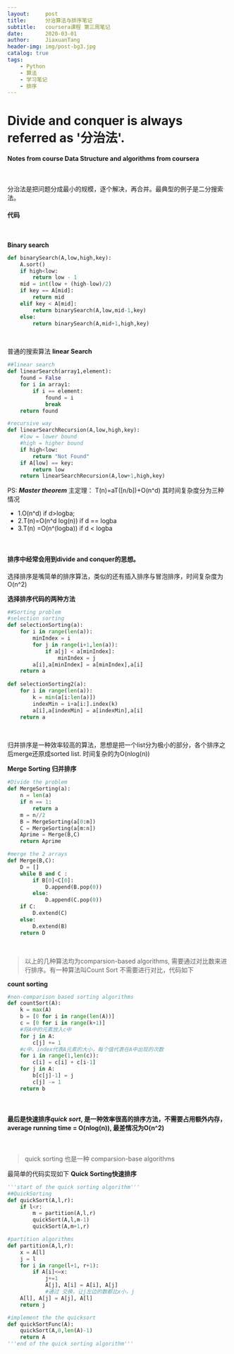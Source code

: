 ```yaml
---
layout:     post
title:      分治算法与排序笔记
subtitle:   coursera课程 第三周笔记
date:       2020-03-01
author:     JiaxuanTang
header-img: img/post-bg3.jpg
catalog: true
tags:
    - Python
    - 算法
    - 学习笔记
    - 排序
---
```


# Divide and conquer is always referred as '分治法'.

#### Notes from course Data Structure and algorithms from coursera

<br>

分治法是把问题分成最小的规模，逐个解决，再合并。最典型的例子是二分搜索法。

#### 代码

<br>


**Binary search**
```python
def binarySearch(A,low,high,key):
    A.sort()
    if high<low:
        return low - 1
    mid = int(low + (high-low)/2)
    if key == A[mid]:
        return mid
    elif key < A[mid]:
        return binarySearch(A,low,mid-1,key)
    else:
        return binarySearch(A,mid+1,high,key)

```
<br>

普通的搜索算法
**linear Search**
```python
##linear search
def linearSearch(array1,element):
    found = False
    for i in array1:
        if i == element:
            found = i
            break
    return found

#recursive way
def linearSearchRecursion(A,low,high,key):
    #low = lower bound
    #high = higher bound
    if high<low:
        return "Not Found"
    if A[low] == key:
        return low
    return linearSearchRecursion(A,low+1,high,key)
```


PS: ***Master theorem*** 主定理：
T(n)=aT([n/b])+O(n^d)
其时间复杂度分为三种情况
- 1.O(n^d) if d>logba; 
- 2.T(n)=O(n^d log(n)) if d == logba 
- 3.T(n) =O(n^(logba)) if d < logba

<br>

#### 排序中经常会用到divide and conquer的思想。

选择排序是嘴简单的排序算法，类似的还有插入排序与冒泡排序，时间复杂度为O(n^2)

**选择排序代码的两种方法**

```python
##Sorting problem
#selection sorting 
def selectionSorting(a):
    for i in range(len(a)):
        minIndex = i
        for j in range(i+1,len(a)):
            if a[j] < a[minIndex]:
                minIndex = j
        a[i],a[minIndex] = a[minIndex],a[i]
    return a
        
def selectionSorting2(a):
    for i in range(len(a)):
        k = min(a[i:len(a)])
        indexMin = i+a[i:].index(k)
        a[i],a[indexMin] = a[indexMin],a[i]
    return a
```

<br>

归并排序是一种效率较高的算法，思想是把一个list分为极小的部分，各个排序之后merge还原成sorted list. 时间复杂的为O(nlog(n))

**Merge Sorting 归并排序**

```python
#Divide the problem
def MergeSorting(a):
    n = len(a)
    if n == 1:
        return a
    m = n//2
    B = MergeSorting(a[0:m])
    C = MergeSorting(a[m:n])
    Aprime = Merge(B,C)
    return Aprime

#merge the 2 arrays
def Merge(B,C):
    D = []
    while B and C :
        if B[0]<C[0]:
            D.append(B.pop(0))
        else:
            D.append(C.pop(0))
    if C:
        D.extend(C)
    else:
        D.extend(B)
    return D
```
<br>


> 以上的几种算法均为comparsion-based algorithms, 需要通过对比数来进行排序。有一种算法叫Count Sort 不需要进行对比，代码如下

**count sorting**

```python
#non-comparison based sorting algorithms
def countSort(A):
    k = max(A)
    b = [0 for i in range(len(A))]
    c = [0 for i in range(k+1)]
    #将A中的元素放入c中
    for j in A:
        c[j] += 1
    #c中，index代表A元素的大小，每个值代表在A中出现的次数
    for i in range(1,len(c)):
        c[i] = c[i] + c[i-1]
    for j in A:
        b[c[j]-1] = j
        c[j] -= 1
    return b
```

<br>

#### 最后是快速排序*quick sort*, 是一种效率很高的排序方法，不需要占用额外内存，average running time = O(nlog(n)), 最差情况为O(n^2)
<br>

> quick sorting 也是一种 comparsion-base algorithms 

最简单的代码实现如下
**Quick Sorting快速排序**

```python
'''start of the quick sorting algorithm'''
##QuickSorting
def quickSort(A,l,r):
    if l<r:
        m = partition(A,l,r)
        quickSort(A,l,m-1)
        quickSort(A,m+1,r)

#partition algorithms
def partition(A,l,r):
    x = A[l]
    j = l
    for i in range(l+1, r+1):
        if A[i]<=x:
            j+=1
            A[j], A[i] = A[i], A[j]
            #通过 交换，让j左边的数都比x小，j
    A[l], A[j] = A[j], A[l]
    return j

#implement the the quicksort
def quickSortFunc(A):
    quickSort(A,0,len(A)-1)
    return A
'''end of the quick sorting algorithm'''

```

